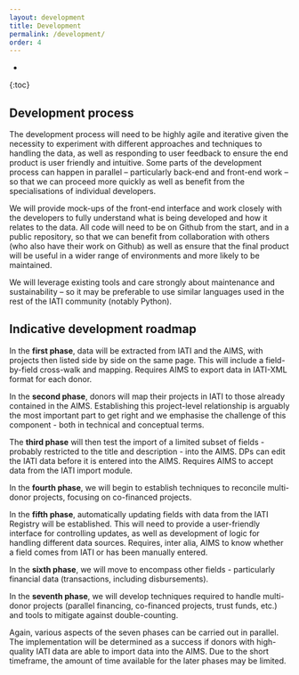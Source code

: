 ```yaml
---
layout: development
title: Development
permalink: /development/
order: 4
---
```


* 
{:toc}

## Development process

The development process will need to be highly agile and iterative given the necessity to experiment with different approaches and techniques to handling the data, as well as responding to user feedback to ensure the end product is user friendly and intuitive. Some parts of the development process can happen in parallel – particularly back-end and front-end work – so that we can proceed more quickly as well as benefit from the specialisations of individual developers.   

We will provide mock-ups of the front-end interface and work closely with the developers to fully understand what is being developed and how it relates to the data. All code will need to be on Github from the start, and in a public repository, so that we can benefit from collaboration with others (who also have their work on Github) as well as ensure that the final product will be useful in a wider range of environments and more likely to be maintained.

We will leverage existing tools and care strongly about maintenance and sustainability – so it may be preferable to use similar languages used in the rest of the IATI community (notably Python).

## Indicative development roadmap

In the **first phase**, data will be extracted from IATI and the AIMS, with projects then listed side by side on the same page. This will include a field-by-field cross-walk and mapping. Requires AIMS to export data in IATI-XML format for each donor.

In the **second phase**, donors will map their projects in IATI to those already contained in the AIMS. Establishing this project-level relationship is arguably the most important part to get right and we emphasise the challenge of this component - both in technical and conceptual terms. 

The **third phase** will then test the import of a limited subset of fields - probably restricted to the title and description - into the AIMS. DPs can edit the IATI data before it is entered into the AIMS. Requires AIMS to accept data from the IATI import module. 

In the **fourth phase**, we will begin to establish techniques to reconcile multi-donor projects, focusing on co-financed projects.

In the **fifth phase**, automatically updating fields with data from the IATI Registry will be established. This will need to provide a user-friendly interface for controlling updates, as well as development of logic for handling different data sources. Requires, inter alia, AIMS to know whether a field comes from IATI or has been manually entered.

In the **sixth phase**, we will move to encompass other fields - particularly financial data (transactions, including disbursements).

In the **seventh phase**, we will develop techniques required to handle multi-donor projects (parallel financing, co-financed projects, trust funds, etc.) and tools to mitigate against double-counting.

Again, various aspects of the seven phases can be carried out in parallel. The implementation will be determined as a success if donors with high-quality IATI data are able to import data into the AIMS. Due to the short timeframe, the amount of time available for the later phases may be limited.
